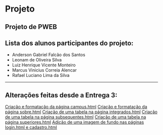 # Projeto
Projeto de PWEB
---
## Lista dos alunos participantes do projeto:
* Anderson Gabriel Falcão dos Santos
* Leonam de Oliveira Silva
* Luiz Henrique Vicente Monteiro
* Marcus Vinicius Correia Alencar
* Rafael Luciano Lima da Silva
---
## Alterações feitas desde a Entrega 3:
[Criação e formatação da página campus.html](link)
[Criação e formatação da página sobre.html](link)
[Criação de uma tabela na página integrados.html](link)
[Criação de uma tabela na página subsequentes.html](link)
[Criação de uma tabela na página superiores.html](link)
[Adição de uma imagem de fundo nas páginas login.html e cadastro.html](link)
